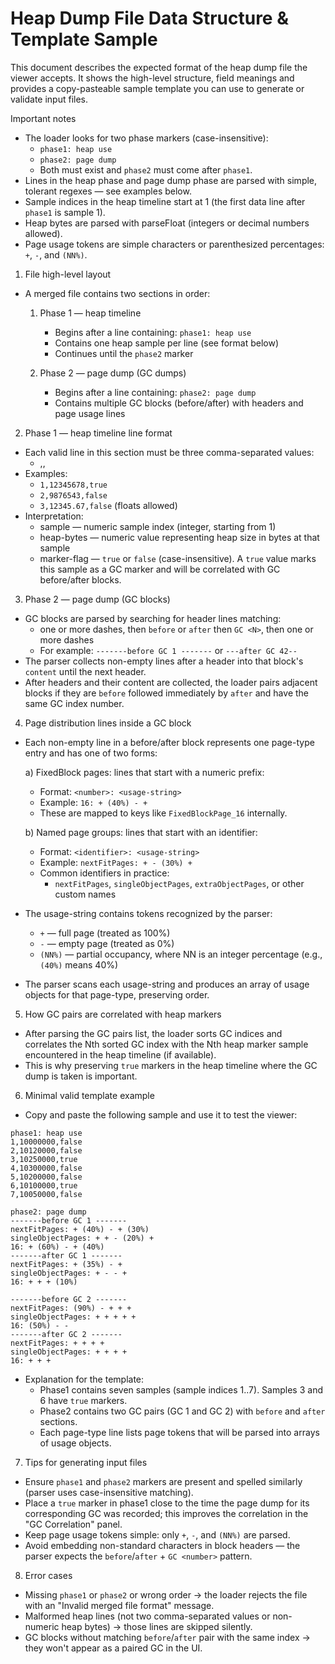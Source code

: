 # Heap Dump File Data Structure & Template Sample

This document describes the expected format of the heap dump file the viewer accepts. It shows the high-level structure, field meanings and provides a copy-pasteable sample template you can use to generate or validate input files.

Important notes
- The loader looks for two phase markers (case-insensitive):
  - `phase1: heap use`
  - `phase2: page dump`
  - Both must exist and `phase2` must come after `phase1`.
- Lines in the heap phase and page dump phase are parsed with simple, tolerant regexes — see examples below.
- Sample indices in the heap timeline start at 1 (the first data line after `phase1` is sample 1).
- Heap bytes are parsed with parseFloat (integers or decimal numbers allowed).
- Page usage tokens are simple characters or parenthesized percentages: `+`, `-`, and `(NN%)`.

1) File high-level layout
- A merged file contains two sections in order:

  1. Phase 1 — heap timeline
     - Begins after a line containing: `phase1: heap use`
     - Contains one heap sample per line (see format below)
     - Continues until the `phase2` marker

  2. Phase 2 — page dump (GC dumps)
     - Begins after a line containing: `phase2: page dump`
     - Contains multiple GC blocks (before/after) with headers and page usage lines

2) Phase 1 — heap timeline line format
- Each valid line in this section must be three comma-separated values:
  - <sample>,<heap-bytes>,<marker-flag>
- Examples:
  - `1,12345678,true`
  - `2,9876543,false`
  - `3,12345.67,false` (floats allowed)
- Interpretation:
  - sample — numeric sample index (integer, starting from 1)
  - heap-bytes — numeric value representing heap size in bytes at that sample
  - marker-flag — `true` or `false` (case-insensitive). A `true` value marks this sample as a GC marker and will be correlated with GC before/after blocks.

3) Phase 2 — page dump (GC blocks)
- GC blocks are parsed by searching for header lines matching:
  - one or more dashes, then `before` or `after` then `GC <N>`, then one or more dashes
  - For example: `-------before GC 1 -------` or `---after GC 42--`
- The parser collects non-empty lines after a header into that block's `content` until the next header.
- After headers and their content are collected, the loader pairs adjacent blocks if they are `before` followed immediately by `after` and have the same GC index number.

4) Page distribution lines inside a GC block
- Each non-empty line in a before/after block represents one page-type entry and has one of two forms:

  a) FixedBlock pages: lines that start with a numeric prefix:
     - Format: `<number>: <usage-string>`
     - Example: `16: + (40%) - +`
     - These are mapped to keys like `FixedBlockPage_16` internally.

  b) Named page groups: lines that start with an identifier:
     - Format: `<identifier>: <usage-string>`
     - Example: `nextFitPages: + - (30%) +`
     - Common identifiers in practice:
       - `nextFitPages`, `singleObjectPages`, `extraObjectPages`, or other custom names

- The usage-string contains tokens recognized by the parser:
  - `+` — full page (treated as 100%)
  - `-` — empty page (treated as 0%)
  - `(NN%)` — partial occupancy, where NN is an integer percentage (e.g., `(40%)` means 40%)
- The parser scans each usage-string and produces an array of usage objects for that page-type, preserving order.

5) How GC pairs are correlated with heap markers
- After parsing the GC pairs list, the loader sorts GC indices and correlates the Nth sorted GC index with the Nth heap marker sample encountered in the heap timeline (if available).
- This is why preserving `true` markers in the heap timeline where the GC dump is taken is important.

6) Minimal valid template example
- Copy and paste the following sample and use it to test the viewer:

```text
phase1: heap use
1,10000000,false
2,10120000,false
3,10250000,true
4,10300000,false
5,10200000,false
6,10100000,true
7,10050000,false

phase2: page dump
-------before GC 1 -------
nextFitPages: + (40%) - + (30%)
singleObjectPages: + + - (20%) +
16: + (60%) - + (40%)
-------after GC 1 -------
nextFitPages: + (35%) - +
singleObjectPages: + - - +
16: + + + (10%)

-------before GC 2 -------
nextFitPages: (90%) - + + +
singleObjectPages: + + + + +
16: (50%) - -
-------after GC 2 -------
nextFitPages: + + + +
singleObjectPages: + + + +
16: + + +
```

- Explanation for the template:
  - Phase1 contains seven samples (sample indices 1..7). Samples 3 and 6 have `true` markers.
  - Phase2 contains two GC pairs (GC 1 and GC 2) with `before` and `after` sections.
  - Each page-type line lists page tokens that will be parsed into arrays of usage objects.

7) Tips for generating input files
- Ensure `phase1` and `phase2` markers are present and spelled similarly (parser uses case-insensitive matching).
- Place a `true` marker in phase1 close to the time the page dump for its corresponding GC was recorded; this improves the correlation in the "GC Correlation" panel.
- Keep page usage tokens simple: only `+`, `-`, and `(NN%)` are parsed.
- Avoid embedding non-standard characters in block headers — the parser expects the `before`/`after` + `GC <number>` pattern.

8) Error cases
- Missing `phase1` or `phase2` or wrong order → the loader rejects the file with an "Invalid merged file format" message.
- Malformed heap lines (not two comma-separated values or non-numeric heap bytes) → those lines are skipped silently.
- GC blocks without matching `before`/`after` pair with the same index → they won't appear as a paired GC in the UI.
